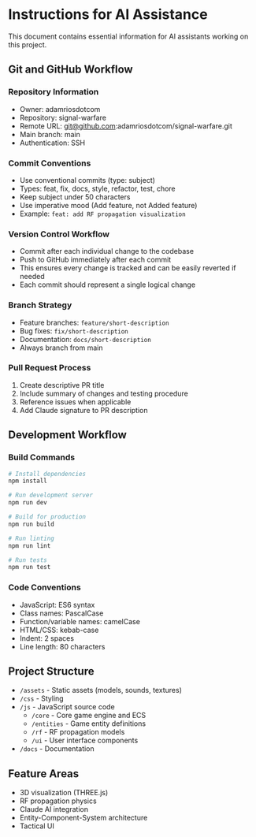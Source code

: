 # Instructions for AI Assistance

This document contains essential information for AI assistants working on this project.

## Git and GitHub Workflow

### Repository Information
- Owner: adamriosdotcom
- Repository: signal-warfare
- Remote URL: git@github.com:adamriosdotcom/signal-warfare.git
- Main branch: main
- Authentication: SSH

### Commit Conventions
- Use conventional commits (type: subject)
- Types: feat, fix, docs, style, refactor, test, chore
- Keep subject under 50 characters
- Use imperative mood (Add feature, not Added feature)
- Example: `feat: add RF propagation visualization`

### Version Control Workflow
- Commit after each individual change to the codebase
- Push to GitHub immediately after each commit
- This ensures every change is tracked and can be easily reverted if needed
- Each commit should represent a single logical change

### Branch Strategy
- Feature branches: `feature/short-description`
- Bug fixes: `fix/short-description`
- Documentation: `docs/short-description`
- Always branch from main

### Pull Request Process
1. Create descriptive PR title
2. Include summary of changes and testing procedure
3. Reference issues when applicable
4. Add Claude signature to PR description

## Development Workflow

### Build Commands
```bash
# Install dependencies
npm install

# Run development server
npm run dev

# Build for production
npm run build

# Run linting
npm run lint

# Run tests
npm run test
```

### Code Conventions
- JavaScript: ES6 syntax
- Class names: PascalCase
- Function/variable names: camelCase
- HTML/CSS: kebab-case
- Indent: 2 spaces
- Line length: 80 characters

## Project Structure
- `/assets` - Static assets (models, sounds, textures)
- `/css` - Styling
- `/js` - JavaScript source code
  - `/core` - Core game engine and ECS
  - `/entities` - Game entity definitions
  - `/rf` - RF propagation models
  - `/ui` - User interface components
- `/docs` - Documentation

## Feature Areas
- 3D visualization (THREE.js)
- RF propagation physics
- Claude AI integration
- Entity-Component-System architecture
- Tactical UI